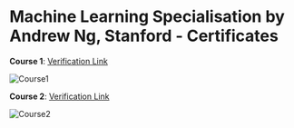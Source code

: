 # Machine Learning Specialisation by Andrew Ng, Stanford - Certificates

**Course 1**: [Verification Link](https://coursera.org/verify/66CF7BK49SN5)

![Course1](https://github.com/ankush2005x/Machine-Learning-Specialisation-Certificates/assets/123007735/fb952b26-f844-498b-90f7-73cc7d1b91d4)

**Course 2**: [Verification Link](https://coursera.org/verify/MK4VUS9A4M7U) 

![Course2](https://github.com/ankush2005x/Machine-Learning-Specialisation-Certificates/assets/123007735/a84267af-ffcb-48e6-9f9e-defe0b672da2)

